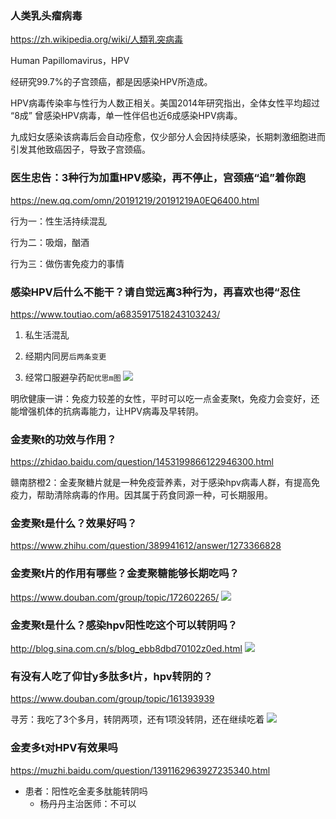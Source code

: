 ### 人类乳头瘤病毒
https://zh.wikipedia.org/wiki/人類乳突病毒

Human Papillomavirus，HPV

经研究99.7%的子宫颈癌，都是因感染HPV所造成。

HPV病毒传染率与性行为人数正相关。美国2014年研究指出，全体女性平均超过 “8成” 曾感染HPV病毒，单一性伴侣也近6成感染HPV病毒。

九成妇女感染该病毒后会自动痊愈，仅少部分人会因持续感染，长期刺激细胞进而引发其他致癌因子，导致子宫颈癌。

### 医生忠告：3种行为加重HPV感染，再不停止，宫颈癌“追”着你跑
https://new.qq.com/omn/20191219/20191219A0EQ6400.html

行为一：性生活持续混乱

行为二：吸烟，酗酒

行为三：做伤害免疫力的事情

### 感染HPV后什么不能干？请自觉远离3种行为，再喜欢也得“忍住
https://www.toutiao.com/a6835917518243103243/

1. 私生活混乱

2. 经期内同房`后两条变更`

3. 经常口服避孕药`配优思m图`
![](http://p3.pstatp.com/large/dfic-imagehandler/71d9ed4f-ecc3-44cc-849c-b735c55985a0)

明欣健康一讲：免疫力较差的女性，平时可以吃一点金麦聚tֽֽ，免疫力会变好，还能增强机体的抗病毒能力，让HPV病毒及早转阴。

### 金麦聚t的功效与作用？
https://zhidao.baidu.com/question/1453199866122946300.html

赣南脐橙2：金麦聚糖片就是一种免疫营养素，对于感染hpv病毒人群，有提高免疫力，帮助清除病毒的作用。因其属于药食同源一种，可长期服用。

### 金麦聚t是什么？效果好吗？
https://www.zhihu.com/question/389941612/answer/1273366828

### 金麦聚t片的作用有哪些？金麦聚糖能够长期吃吗？
https://www.douban.com/group/topic/172602265/
![](https://img1.doubanio.com/view/group_topic/l/public/p270091509.jpg)

### 金麦聚t是什么？感染hpv阳性吃这个可以转阴吗？
http://blog.sina.com.cn/s/blog_ebb8dbd70102z0ed.html
![](http://s8.sinaimg.cn/mw690/004jDLUjzy7CIvIQ6dFa7&690)

### 有没有人吃了仰甘y多肽多t片，hpv转阴的？
https://www.douban.com/group/topic/161393939

寻芳：我吃了3个多月，转阴两项，还有1项没转阴，还在继续吃着
![](https://img1.doubanio.com/view/richtext/large/public/p16180577.jpg)

### 金麦多t对HPV有效果吗
https://muzhi.baidu.com/question/1391162963927235340.html

- 患者：阳性吃金麦多肽能转阴吗
  - 杨丹丹主治医师：不可以
